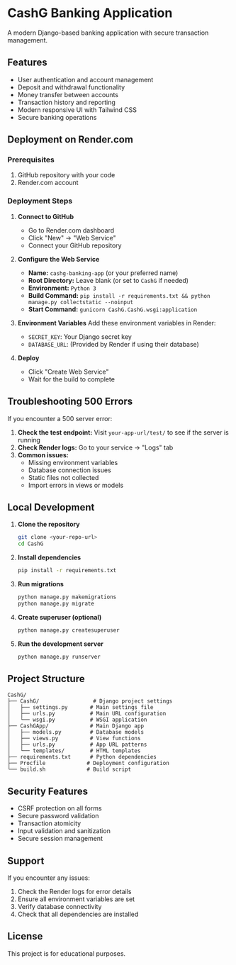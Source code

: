 # CashG Banking Application

A modern Django-based banking application with secure transaction management.

## Features

- User authentication and account management
- Deposit and withdrawal functionality
- Money transfer between accounts
- Transaction history and reporting
- Modern responsive UI with Tailwind CSS
- Secure banking operations

## Deployment on Render.com

### Prerequisites

1. GitHub repository with your code
2. Render.com account

### Deployment Steps

1. **Connect to GitHub**
   - Go to Render.com dashboard
   - Click "New" → "Web Service"
   - Connect your GitHub repository

2. **Configure the Web Service**
   - **Name:** `cashg-banking-app` (or your preferred name)
   - **Root Directory:** Leave blank (or set to `CashG` if needed)
   - **Environment:** `Python 3`
   - **Build Command:** `pip install -r requirements.txt && python manage.py collectstatic --noinput`
   - **Start Command:** `gunicorn CashG.CashG.wsgi:application`

3. **Environment Variables**
   Add these environment variables in Render:
   - `SECRET_KEY`: Your Django secret key
   - `DATABASE_URL`: (Provided by Render if using their database)

4. **Deploy**
   - Click "Create Web Service"
   - Wait for the build to complete

## Troubleshooting 500 Errors

If you encounter a 500 server error:

1. **Check the test endpoint:** Visit `your-app-url/test/` to see if the server is running
2. **Check Render logs:** Go to your service → "Logs" tab
3. **Common issues:**
   - Missing environment variables
   - Database connection issues
   - Static files not collected
   - Import errors in views or models

## Local Development

1. **Clone the repository**
   ```bash
   git clone <your-repo-url>
   cd CashG
   ```

2. **Install dependencies**
   ```bash
   pip install -r requirements.txt
   ```

3. **Run migrations**
   ```bash
   python manage.py makemigrations
   python manage.py migrate
   ```

4. **Create superuser (optional)**
   ```bash
   python manage.py createsuperuser
   ```

5. **Run the development server**
   ```bash
   python manage.py runserver
   ```

## Project Structure

```
CashG/
├── CashG/                 # Django project settings
│   ├── settings.py       # Main settings file
│   ├── urls.py           # Main URL configuration
│   └── wsgi.py           # WSGI application
├── CashGApp/             # Main Django app
│   ├── models.py         # Database models
│   ├── views.py          # View functions
│   ├── urls.py           # App URL patterns
│   └── templates/        # HTML templates
├── requirements.txt      # Python dependencies
├── Procfile             # Deployment configuration
└── build.sh             # Build script
```

## Security Features

- CSRF protection on all forms
- Secure password validation
- Transaction atomicity
- Input validation and sanitization
- Secure session management

## Support

If you encounter any issues:
1. Check the Render logs for error details
2. Ensure all environment variables are set
3. Verify database connectivity
4. Check that all dependencies are installed

## License

This project is for educational purposes.
